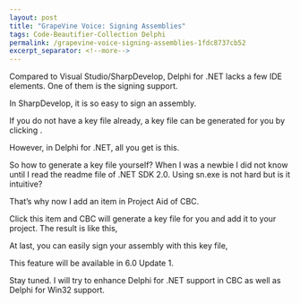 ```yaml
---
layout: post
title: "GrapeVine Voice: Signing Assemblies"
tags: Code-Beautifier-Collection Delphi
permalink: /grapevine-voice-signing-assemblies-1fdc8737cb52
excerpt_separator: <!--more-->
---
```

Compared to Visual Studio/SharpDevelop, Delphi for .NET lacks a few IDE elements. One of them is the signing support.

In SharpDevelop, it is so easy to sign an assembly.

If you do not have a key file already, a key file can be generated for you by clicking .

However, in Delphi for .NET, all you get is this.

So how to generate a key file yourself? When I was a newbie I did not know until I read the readme file of .NET SDK 2.0. Using sn.exe is not hard but is it intuitive?

That’s why now I add an item in Project Aid of CBC.

Click this item and CBC will generate a key file for you and add it to your project. The result is like this,

At last, you can easily sign your assembly with this key file,

This feature will be available in 6.0 Update 1.

Stay tuned. I will try to enhance Delphi for .NET support in CBC as well as Delphi for Win32 support.
<!--more-->

